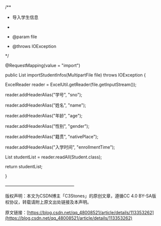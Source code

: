 /**

* 导入学生信息

*

* @param file

* @throws IOException

*/

@RequestMapping(value = "import")

public List<Student> importStudentInfos(MultipartFile file) throws IOException {

ExcelReader reader = ExcelUtil.getReader(file.getInputStream());

reader.addHeaderAlias("学号", "sno");

reader.addHeaderAlias("姓名", "name");

reader.addHeaderAlias("年龄", "age");

reader.addHeaderAlias("性别", "gender");

reader.addHeaderAlias("籍贯", "nativePlace");

reader.addHeaderAlias("入学时间", "enrollmentTime");

List<Student> studentList = reader.readAll(Student.class);

return studentList;

}

————————————————

版权声明：本文为CSDN博主「C3Stones」的原创文章，遵循CC 4.0 BY-SA版权协议，转载请附上原文出处链接及本声明。

原文链接：[https://blog.csdn.net/qq_48008521/article/details/113353262](https://blog.csdn.net/qq_48008521/article/details/113353262)